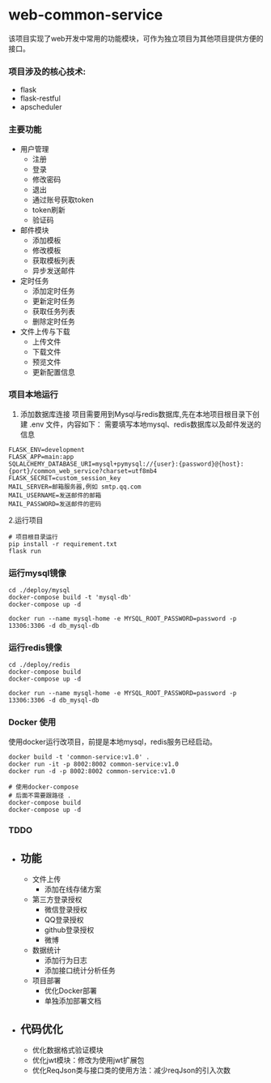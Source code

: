 # web-common-service
该项目实现了web开发中常用的功能模块，可作为独立项目为其他项目提供方便的接口。

### 项目涉及的核心技术:
  - flask
  - flask-restful
  - apscheduler

### 主要功能  
- 用户管理
    - 注册
    - 登录
    - 修改密码
    - 退出
    - 通过账号获取token
    - token刷新
    - 验证码
- 邮件模块
    - 添加模板
    - 修改模板
    - 获取模板列表
    - 异步发送邮件
- 定时任务
    - 添加定时任务
    - 更新定时任务
    - 获取任务列表
    - 删除定时任务
- 文件上传与下载
    - 上传文件
    - 下载文件
    - 预览文件
    - 更新配置信息

### 项目本地运行
1. 添加数据库连接
项目需要用到Mysql与redis数据库,先在本地项目根目录下创建 .env 文件，内容如下：
需要填写本地mysql、redis数据库以及邮件发送的信息
```shell script
FLASK_ENV=development
FLASK_APP=main:app
SQLALCHEMY_DATABASE_URI=mysql+pymysql://{user}:{password}@{host}:{port}/common_web_service?charset=utf8mb4
FLASK_SECRET=custom_session_key
MAIL_SERVER=邮箱服务器,例如 smtp.qq.com
MAIL_USERNAME=发送邮件的邮箱
MAIL_PASSWORD=发送邮件的密码
```

2.运行项目
```shell script
# 项目根目录运行
pip install -r requirement.txt
flask run
```


### 运行mysql镜像
```shell script
cd ./deploy/mysql
docker-compose build -t 'mysql-db'
docker-compose up -d

docker run --name mysql-home -e MYSQL_ROOT_PASSWORD=password -p 13306:3306 -d db_mysql-db
```

### 运行redis镜像
```shell script
cd ./deploy/redis
docker-compose build
docker-compose up -d

docker run --name mysql-home -e MYSQL_ROOT_PASSWORD=password -p 13306:3306 -d db_mysql-db
```

### Docker 使用
使用docker运行改项目，前提是本地mysql，redis服务已经启动。
```shell script
docker build -t 'common-service:v1.0' .
docker run -it -p 8002:8002 common-service:v1.0
docker run -d -p 8002:8002 common-service:v1.0

# 使用docker-compose 
# 后面不需要跟路径 .
docker-compose build
docker-compose up -d
```


### TDDO

- ## 功能
    - 文件上传
        - 添加在线存储方案
    - 第三方登录授权
        - 微信登录授权
        - QQ登录授权
        - github登录授权
        - 微博
    - 数据统计
        - 添加行为日志
        - 添加接口统计分析任务
    - 项目部署
        - 优化Docker部署
        - 单独添加部署文档 
- ## 代码优化
    - 优化数据格式验证模块
    - 优化jwt模块：修改为使用jwt扩展包 
    - 优化ReqJson类与接口类的使用方法：减少reqJson的引入次数
